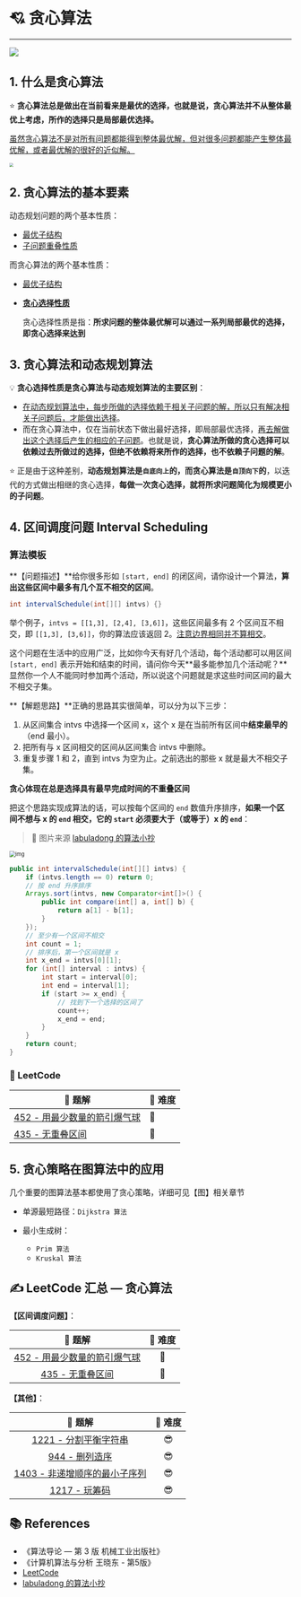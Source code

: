 # 💘 贪心算法

---

![](https://gitee.com/veal98/images/raw/master/img/20201201223848.png)

## 1. 什么是贪心算法

⭐ **贪心算法总是做出在当前看来是最优的选择，也就是说，贪心算法并不从整体最优上考虑，所作的选择只是局部最优选择。**

<u>虽然贪心算法不是对所有问题都能得到整体最优解，但对很多问题都能产生整体最优解，或者最优解的很好的近似解。</u>

<img src="https://gitee.com/veal98/images/raw/master/img/20201105204101.png" style="zoom: 43%;" />

## 2. 贪心算法的基本要素

动态规划问题的两个基本性质：

- <u>最优子结构</u>
- <u>子问题重叠性质</u>

而贪心算法的两个基本性质：

- <u>最优子结构</u>

- <u>**贪心选择性质**</u>

  贪心选择性质是指：**所求问题的整体最优解可以通过一系列局部最优的选择，即贪心选择来达到**

## 3. 贪心算法和动态规划算法

💡 **贪心选择性质是贪心算法与动态规划算法的主要区别**：

- <u>在动态规划算法中，每步所做的选择依赖于相关子问题的解，所以只有解决相关子问题后，才能做出选择</u>。
- 而在贪心算法中，仅在当前状态下做出最好选择，即局部最优选择，<u>再去解做出这个选择后产生的相应的子问题</u>。也就是说，**贪心算法所做的贪心选择可以依赖过去所做过的选择，但绝不依赖将来所作的选择，也不依赖子问题的解**。

⭐ 正是由于这种差别，**动态规划算法是`自底向上`的，而贪心算法是`自顶向下`的**，以迭代的方式做出相继的贪心选择，**每做一次贪心选择，就将所求问题简化为规模更小的子问题**。

## 4. 区间调度问题 Interval Scheduling

### 算法模板

**【问题描述】**给你很多形如 `[start, end]` 的闭区间，请你设计一个算法，**算出这些区间中最多有几个互不相交的区间**。

```java
int intervalSchedule(int[][] intvs) {}
```

举个例子，`intvs = [[1,3], [2,4], [3,6]]`，这些区间最多有 2 个区间互不相交，即 `[[1,3], [3,6]]`，你的算法应该返回 2。<u>注意边界相同并不算相交</u>。

这个问题在生活中的应用广泛，比如你今天有好几个活动，每个活动都可以用区间 `[start, end]` 表示开始和结束的时间，请问你今天**最多能参加几个活动呢？**显然你一个人不能同时参加两个活动，所以说这个问题就是求这些时间区间的最大不相交子集。

**【解题思路】**正确的思路其实很简单，可以分为以下三步：

1. 从区间集合 intvs 中选择一个区间 x，这个 x 是在当前所有区间中**结束最早的**（end 最小）。
2. 把所有与 x 区间相交的区间从区间集合 intvs 中删除。
3. 重复步骤 1 和 2，直到 intvs 为空为止。之前选出的那些 x 就是最大不相交子集。

**贪心体现在总是选择具有最早完成时间的不重叠区间**

把这个思路实现成算法的话，可以按每个区间的 `end` 数值升序排序，**如果一个区间不想与 x 的 `end` 相交，它的 `start` 必须要大于（或等于）x 的 `end`**：

> 🔗 图片来源 [labuladong 的算法小抄](https://labuladong.gitbook.io/algo/dong-tai-gui-hua-xi-lie/bei-bao-wen-ti)

<img src="https://gblobscdn.gitbook.com/assets%2F-LrtQOWSnDdXhp3kYN4k%2Fsync%2Fbf81a44c86591ed31b8105c92898bb7f016a9b02.gif?alt=media" alt="img" style="zoom: 67%;" />

```java
public int intervalSchedule(int[][] intvs) {
    if (intvs.length == 0) return 0;
    // 按 end 升序排序
    Arrays.sort(intvs, new Comparator<int[]>() {
        public int compare(int[] a, int[] b) {
            return a[1] - b[1];
        }
    });
    // 至少有一个区间不相交
    int count = 1;
    // 排序后，第一个区间就是 x
    int x_end = intvs[0][1];
    for (int[] interval : intvs) {
        int start = interval[0];
        int end = interval[1];
        if (start >= x_end) {
            // 找到下一个选择的区间了
            count++;
            x_end = end;
        }
    }
    return count;
}
```

### 📜 LeetCode

| 🎯 题解                                                       | 🎲 难度 |
| ------------------------------------------------------------ | ------ |
| [452 - 用最少数量的箭引爆气球](计算机基础/算法/LeetCode/贪心算法/452-用最少数量的箭引爆气球.md) | 👻      |
| [435 - 无重叠区间](计算机基础/算法/LeetCode/贪心算法/435-无重叠区间.md) | 👻      |

## 5. 贪心策略在图算法中的应用

几个重要的图算法基本都使用了贪心策略，详细可见【图】相关章节

- 单源最短路径：`Dijkstra 算法`

- 最小生成树：
  - `Prim 算法`
  - `Kruskal 算法`

## ✍ LeetCode 汇总 — 贪心算法

**【区间调度问题】**：

|                            🎯 题解                            | 🎲 难度 |
| :----------------------------------------------------------: | :----: |
| [452 - 用最少数量的箭引爆气球](计算机基础/算法/LeetCode/贪心算法/452-用最少数量的箭引爆气球.md) |   👻    |
| [435 - 无重叠区间](计算机基础/算法/LeetCode/贪心算法/435-无重叠区间.md) |   👻    |

**【其他】**：

|                            🎯 题解                            | 🎲 难度 |
| :----------------------------------------------------------: | :----: |
| [1221 - 分割平衡字符串](计算机基础/算法/LeetCode/贪心算法/1221-分割平衡字符串.md) |   😎    |
| [944 - 删列造序](计算机基础/算法/LeetCode/贪心算法/944-删列造序.md) |   😎    |
| [1403 - 非递增顺序的最小子序列](计算机基础/算法/LeetCode/贪心算法/1403-非递增顺序的最小子序列.md) |   😎    |
| [1217 - 玩筹码](计算机基础/算法/LeetCode/贪心算法/1217-玩筹码.md) |   😎    |

## 📚 References

- 《算法导论 — 第 3 版 机械工业出版社》
- 《计算机算法与分析 王晓东 - 第5版》
- [LeetCode](https://leetcode-cn.com/problemset/algorithms/)
- [labuladong 的算法小抄](https://labuladong.gitbook.io/algo/dong-tai-gui-hua-xi-lie/bei-bao-wen-ti)